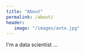 ```yaml
---
title: "About"
permalink: /about/
header:
   image: "/images/avto.jpg"
---
```

  I'm a data scientist ...
